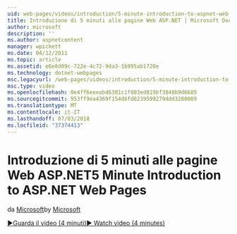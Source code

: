 ```yaml
---
uid: web-pages/videos/introduction/5-minute-introduction-to-aspnet-web-pages
title: Introduzione di 5 minuti alle pagine Web ASP.NET | Microsoft Docs
author: microsoft
description: ''
ms.author: aspnetcontent
manager: wpickett
ms.date: 04/12/2011
ms.topic: article
ms.assetid: e6e8d09c-722e-4c72-9da3-1b995ab1720e
ms.technology: dotnet-webpages
msc.legacyurl: /web-pages/videos/introduction/5-minute-introduction-to-aspnet-web-pages
msc.type: video
ms.openlocfilehash: 0e4ff6eeeabd6381c1f803ed819bf3848b9d6685
ms.sourcegitcommit: 953ff9ea4369f154d6fd0239599279ddd3280009
ms.translationtype: MT
ms.contentlocale: it-IT
ms.lasthandoff: 07/03/2018
ms.locfileid: "37374413"
---
```

<a name="5-minute-introduction-to-aspnet-web-pages"></a><span data-ttu-id="4e40e-102">Introduzione di 5 minuti alle pagine Web ASP.NET</span><span class="sxs-lookup"><span data-stu-id="4e40e-102">5 Minute Introduction to ASP.NET Web Pages</span></span>
====================
<span data-ttu-id="4e40e-103">da [Microsoft](https://github.com/microsoft)</span><span class="sxs-lookup"><span data-stu-id="4e40e-103">by [Microsoft](https://github.com/microsoft)</span></span>

[<span data-ttu-id="4e40e-104">&#9654;Guarda il video (4 minuti)</span><span class="sxs-lookup"><span data-stu-id="4e40e-104">&#9654; Watch video (4 minutes)</span></span>](https://channel9.msdn.com/Blogs/ASP-NET-Site-Videos/5-minute-introduction-to-aspnet-web-pages)

